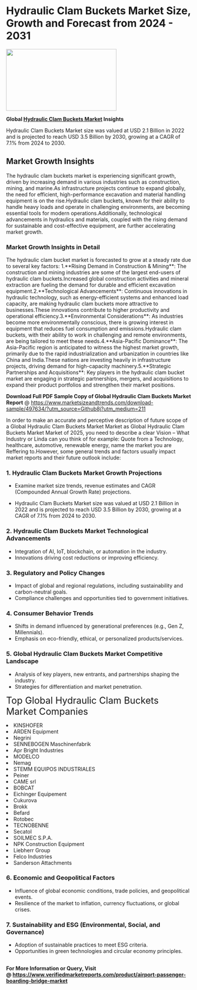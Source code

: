 <H1>Hydraulic Clam Buckets Market Size, Growth and Forecast from 2024 - 2031</H1><img class="aligncenter size-medium wp-image-584254" src="https://thirdeyenews.in/wp-content/uploads/2024/09/Global-Market-Research-300x168.jpeg" alt="" width="300" height="168" /><p><strong>Global&nbsp;<a href="https://www.marketsizeandtrends.com/download-sample/497634/?utm_source=Github8j?utm_medium=211">Hydraulic Clam Buckets Market</a> Insights</strong></p><p>Hydraulic Clam Buckets Market size was valued at USD 2.1 Billion in 2022 and is projected to reach USD 3.5 Billion by 2030, growing at a CAGR of 7.1% from 2024 to 2030.</p><p><h2>Market Growth Insights</h2> The hydraulic clam buckets market is experiencing significant growth, driven by increasing demand in various industries such as construction, mining, and marine.As infrastructure projects continue to expand globally, the need for efficient, high-performance excavation and material handling equipment is on the rise.Hydraulic clam buckets, known for their ability to handle heavy loads and operate in challenging environments, are becoming essential tools for modern operations.Additionally, technological advancements in hydraulics and materials, coupled with the rising demand for sustainable and cost-effective equipment, are further accelerating market growth. <h3>Market Growth Insights in Detail</h3> The hydraulic clam bucket market is forecasted to grow at a steady rate due to several key factors: 1.**Rising Demand in Construction & Mining**: The construction and mining industries are some of the largest end-users of hydraulic clam buckets.Increased global construction activities and mineral extraction are fueling the demand for durable and efficient excavation equipment.2.**Technological Advancements**: Continuous innovations in hydraulic technology, such as energy-efficient systems and enhanced load capacity, are making hydraulic clam buckets more attractive to businesses.These innovations contribute to higher productivity and operational efficiency.3.**Environmental Considerations**: As industries become more environmentally conscious, there is growing interest in equipment that reduces fuel consumption and emissions.Hydraulic clam buckets, with their ability to work in challenging and remote environments, are being tailored to meet these needs.4.**Asia-Pacific Dominance**: The Asia-Pacific region is anticipated to witness the highest market growth, primarily due to the rapid industrialization and urbanization in countries like China and India.These nations are investing heavily in infrastructure projects, driving demand for high-capacity machinery.5.**Strategic Partnerships and Acquisitions**: Key players in the hydraulic clam bucket market are engaging in strategic partnerships, mergers, and acquisitions to expand their product portfolios and strengthen their market positions.</p><p><span class=""><strong>Download Full PDF Sample Copy of Global Hydraulic Clam Buckets Market Report</strong> @ <a href="https://www.marketsizeandtrends.com/download-sample/497634/?utm_source=Github8j?utm_medium=211" target="_blank">https://www.marketsizeandtrends.com/download-sample/497634/?utm_source=Github8j?utm_medium=211</a></span></p><p>In order to make an accurate and perceptive description of future scope of a Global&nbsp;Hydraulic Clam Buckets Market Market as Global&nbsp;Hydraulic Clam Buckets Market Market of 2025, you need to describe a clear Vision &ndash; What Industry or Linda can you think of for example: Quote from a Technology, healthcare, automotive, renewable energy, name the market you are Reffering to.However, some general trends and factors usually impact market reports and their future outlook include:</p><h3>1.&nbsp;<strong>Hydraulic Clam Buckets Market Growth Projections</strong></h3><ul><li>Examine market size trends, revenue estimates and CAGR (Compounded Annual Growth Rate) projections.</li><li><p>Hydraulic Clam Buckets Market size was valued at USD 2.1 Billion in 2022 and is projected to reach USD 3.5 Billion by 2030, growing at a CAGR of 7.1% from 2024 to 2030.</p></li></ul><h3>2.&nbsp;<strong>Hydraulic Clam Buckets Market Technological Advancements</strong></h3><ul><li>Integration of AI, IoT, blockchain, or automation in the industry.</li><li>Innovations driving cost reductions or improving efficiency.</li></ul><h3>3.&nbsp;<strong>Regulatory and Policy Changes</strong></h3><ul><li>Impact of global and regional regulations, including sustainability and carbon-neutral goals.</li><li>Compliance challenges and opportunities tied to government initiatives.</li></ul><h3>4.&nbsp;<strong>Consumer Behavior Trends</strong></h3><ul><li>Shifts in demand influenced by generational preferences (e.g., Gen Z, Millennials).</li><li>Emphasis on eco-friendly, ethical, or personalized products/services.</li></ul><h3>5.&nbsp;<strong>Global Hydraulic Clam Buckets Market Competitive Landscape</strong></h3><ul><li>Analysis of key players, new entrants, and partnerships shaping the industry.</li><li>Strategies for differentiation and market penetration.</li></ul><p data-pm-slice="1 1 []"><span style="color: inherit; font-family: inherit; font-size: 25px;">Top Global Hydraulic Clam Buckets Market Companies</span></p><div class="" data-test-id=""><p><li>KINSHOFER</li><li> ARDEN Equipment</li><li> Negrini</li><li> SENNEBOGEN Maschinenfabrik</li><li> Apr Bright Industries</li><li> MODELCO</li><li> Nemag</li><li> STEMM EQUIPOS INDUSTRIALES</li><li> Peiner</li><li> CAME srl</li><li> BOBCAT</li><li> Eichinger Equipement</li><li> Cukurova</li><li> Brokk</li><li> Befard</li><li> Rotobec</li><li> TECNOBENNE</li><li> Secatol</li><li> SOILMEC S.P.A.</li><li> NPK Construction Equipment</li><li> Liebherr Group</li><li> Felco Industries</li><li> Sanderson Attachments</li></p></div><h3>6.&nbsp;<strong>Economic and Geopolitical Factors</strong></h3><ul><li>Influence of global economic conditions, trade policies, and geopolitical events.</li><li>Resilience of the market to inflation, currency fluctuations, or global crises.</li></ul><h3>7.&nbsp;<strong>Sustainability and ESG (Environmental, Social, and Governance)</strong></h3><ul><li>Adoption of sustainable practices to meet ESG criteria.</li><li>Opportunities in green technologies and circular economy principles.</li></ul><h2><strong style="font-size: 14px;">For More Information or Query, Visit @&nbsp;</strong><a style="background-color: #ffffff; font-size: 14px;" href="https://www.marketsizeandtrends.com/report/hydraulic-clam-buckets-market/" target="_blank">https://www.verifiedmarketreports.com/product/airport-passenger-boarding-bridge-market</a></h2>